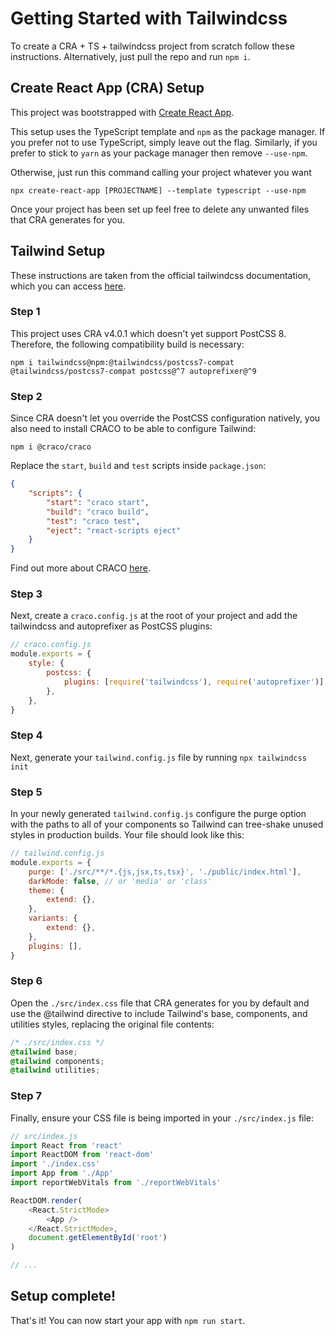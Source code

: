 # Getting Started with Tailwindcss

To create a CRA + TS + tailwindcss project from scratch follow these instructions. Alternatively, just pull the repo and run `npm i`.

## Create React App (CRA) Setup

This project was bootstrapped with [Create React App](https://github.com/facebook/create-react-app).

This setup uses the TypeScript template and `npm` as the package manager. If you prefer not to use TypeScript, simply leave out the flag. Similarly, if you prefer to stick to `yarn` as your package manager then remove `--use-npm`.

Otherwise, just run this command calling your project whatever you want

`npx create-react-app [PROJECTNAME] --template typescript --use-npm`

Once your project has been set up feel free to delete any unwanted files that CRA generates for you.

## Tailwind Setup

These instructions are taken from the official tailwindcss documentation, which you can access [here](https://tailwindcss.com/docs/installation).

### Step 1

This project uses CRA v4.0.1 which doesn't yet support PostCSS 8. Therefore, the following compatibility build is necessary:

`npm i tailwindcss@npm:@tailwindcss/postcss7-compat @tailwindcss/postcss7-compat postcss@^7 autoprefixer@^9`

### Step 2

Since CRA doesn't let you override the PostCSS configuration natively, you also need to install CRACO to be able to configure Tailwind:

`npm i @craco/craco`

Replace the `start`, `build` and `test` scripts inside `package.json`:

```json
{
    "scripts": {
        "start": "craco start",
        "build": "craco build",
        "test": "craco test",
        "eject": "react-scripts eject"
    }
}
```

Find out more about CRACO [here](https://github.com/gsoft-inc/craco).

### Step 3

Next, create a `craco.config.js` at the root of your project and add the tailwindcss and autoprefixer as PostCSS plugins:

```javascript
// craco.config.js
module.exports = {
    style: {
        postcss: {
            plugins: [require('tailwindcss'), require('autoprefixer')],
        },
    },
}
```

### Step 4

Next, generate your `tailwind.config.js` file by running `npx tailwindcss init`

### Step 5

In your newly generated `tailwind.config.js` configure the purge option with the paths to all of your components so Tailwind can tree-shake unused styles in production builds. Your file should look like this:

```javascript
// tailwind.config.js
module.exports = {
    purge: ['./src/**/*.{js,jsx,ts,tsx}', './public/index.html'],
    darkMode: false, // or 'media' or 'class'
    theme: {
        extend: {},
    },
    variants: {
        extend: {},
    },
    plugins: [],
}
```

### Step 6

Open the `./src/index.css` file that CRA generates for you by default and use the @tailwind directive to include Tailwind's base, components, and utilities styles, replacing the original file contents:

```css
/* ./src/index.css */
@tailwind base;
@tailwind components;
@tailwind utilities;
```

### Step 7

Finally, ensure your CSS file is being imported in your `./src/index.js` file:

```javascript
// src/index.js
import React from 'react'
import ReactDOM from 'react-dom'
import './index.css'
import App from './App'
import reportWebVitals from './reportWebVitals'

ReactDOM.render(
    <React.StrictMode>
        <App />
    </React.StrictMode>,
    document.getElementById('root')
)

// ...
```

## Setup complete!

That's it! You can now start your app with `npm run start`.
